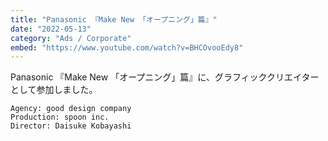 ```yaml
---
title: "Panasonic 『Make New 「オープニング」篇』"
date: "2022-05-13"
category: "Ads / Corporate"
embed: "https://www.youtube.com/watch?v=BHCOvooEdy8"
---
```



Panasonic 『Make New 「オープニング」篇』に、グラフィッククリエイターとして参加しました。

```plaintext
Agency: good design company
Production: spoon inc.
Director: Daisuke Kobayashi
```
